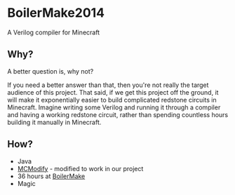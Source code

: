 BoilerMake2014
==============

A Verilog compiler for Minecraft

Why?
----
A better question is, why not?

If you need a better answer than that, then you're not really the target audience of this project. That said, if we get this project off the ground, it will make it exponentially easier to build complicated redstone circuits in Minecraft. Imagine writing some Verilog and running it through a compiler and having a working redstone circuit, rather than spending countless hours building it manually in Minecraft.

How?
----
* Java
* [MCModify](https://github.com/LB--/MCModify) - modified to work in our project
* 36 hours at [BoilerMake](http://boilermake.org)
* Magic
